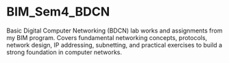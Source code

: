 # BIM_Sem4_BDCN
Basic Digital Computer Networking (BDCN) lab works and assignments from my BIM program. Covers fundamental networking concepts, protocols, network design, IP addressing, subnetting, and practical exercises to build a strong foundation in computer networks.

